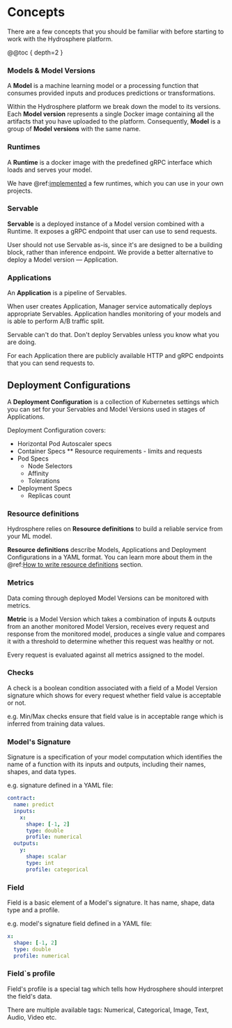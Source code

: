 # Concepts
There are a few concepts that you should be familiar with before starting to work with
 the Hydrosphere platform.

@@toc { depth=2 }


### Models & Model Versions

A **Model** is a machine learning model or a processing function that consumes provided
inputs and produces predictions or transformations. 

Within the Hydrosphere platform we break down the model to its versions.
Each **Model version** represents a single Docker image containing all the artifacts
that you have uploaded to the platform. Consequently, **Model** is a group of **Model
 versions** with the same name.

### Runtimes

A **Runtime** is a docker image with the predefined gRPC interface which loads and serves
 your model.
 
We have @ref:[implemented](../reference/runtimes.md) a few runtimes, which you can use
 in your own projects.

### Servable

**Servable** is a deployed instance of a Model version combined with a Runtime.
It exposes a gRPC endpoint that user can use to send requests.

User should not use Servable as-is, since it's are designed to be a building block,
rather than inference endpoint. We provide a better alternative to deploy a Model
 version — Application.

### Applications

An **Application** is a pipeline of Servables.

When user creates Application, Manager service automatically deploys appropriate Servables.
Application handles monitoring of your models and is able to perform A/B traffic split. 

Servable can't do that. Don't deploy Servables unless you know what you are doing.

For each Application there are publicly available HTTP and gRPC endpoints that you
 can send requests to.

## Deployment Configurations
A **Deployment Configuration** is a collection of Kubernetes settings which you can set
 for your Servables and Model Versions used in stages of Applications.
 
Deployment Configuration covers:

* Horizontal Pod Autoscaler specs
* Container Specs 
    ** Resource requirements - limits and requests 
* Pod Specs
    * Node Selectors
    * Affinity
    * Tolerations
* Deployment Specs
    * Replicas count

### Resource definitions
Hydrosphere relies on **Resource definitions** to build a reliable service from your
ML model. 

**Resource definitions** describe Models, Applications and Deployment Configurations in
a YAML format. You can learn more about them in the
 @ref:[How to write resource definitions](../how-to/write-definitions.md) section.


### Metrics 

Data coming through deployed Model Versions can be monitored with metrics.
 
**Metric** is a Model Version which takes a combination of inputs & outputs from
an another monitored Model Version, receives every request and response from the monitored
model, produces a single value and compares it with a threshold to determine whether
this request was healthy or not.

Every request is evaluated against all metrics assigned to the model.

### Checks
A check is a boolean condition associated with a field of a Model Version signature which
shows for every request whether field value is acceptable or not. 

e.g. Min/Max checks ensure that field value is in acceptable range which is inferred
 from training data values.


### Model's Signature
Signature is a specification of your model computation which identifies the name of a
 function with its inputs and outputs, including their names, shapes, and data types.

e.g. signature defined in a YAML file:
```yaml
contract:
  name: predict
  inputs:
    x:
      shape: [-1, 2]
      type: double
      profile: numerical
  outputs:
    y:
      shape: scalar
      type: int
      profile: categorical
```

### Field
Field is a basic element of a Model's signature. It has name, shape, data type and a profile.

e.g. model's signature field defined in a YAML file:
```yaml
x:
  shape: [-1, 2]
  type: double
  profile: numerical
```

### Field`s profile
Field's profile is a special tag which tells how Hydrosphere should interpret the field's data.

There are multiple available tags: Numerical, Categorical, Image, Text, Audio, Video etc.
